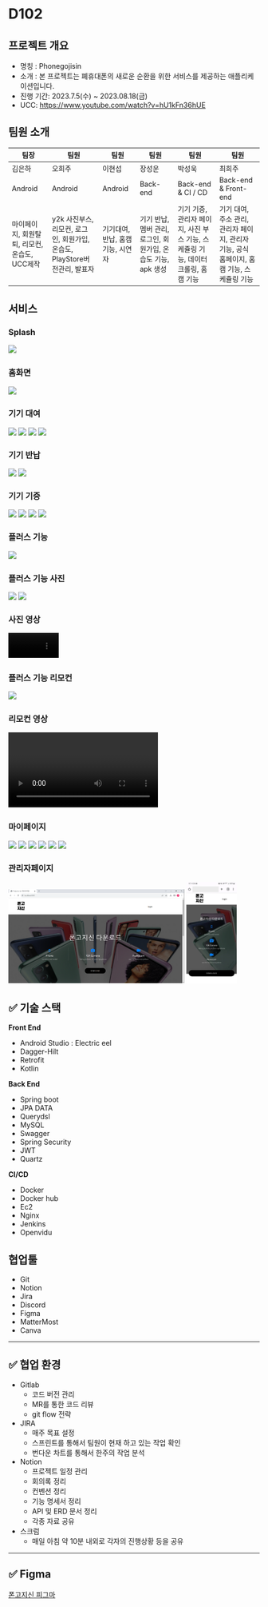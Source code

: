 # D102
## 프로젝트 개요

- 명칭 : Phonegojisin
- 소개 : 본 프로젝트는 폐휴대폰의 새로운 순환을 위한 서비스를 제공하는 애플리케이션입니다.
- 진행 기간: 2023.7.5(수) ~ 2023.08.18(금)
- UCC: https://www.youtube.com/watch?v=hU1kFn36hUE

## 팀원 소개

| 팀장 | 팀원 | 팀원 | 팀원 | 팀원 | 팀원 |
| --- | --- | --- | --- | --- | --- |
| 김은하 | 오희주 | 이현섭 | 장성운 | 박성욱 | 최희주 |
| Android | Android | Android | Back-end | Back-end & CI / CD | Back-end & Front-end |
| 마이페이지, 회원탈퇴, 리모컨, 온습도, UCC제작 | y2k 사진부스, 리모컨, 로그인, 회원가입, 온습도, PlayStore버전관리, 발표자 |기기대여, 반납, 홈캠 기능, 시연자 | 기기 반납, 멤버 관리, 로그인, 회원가입, 온습도 기능, apk 생성 | 기기 기증, 관리자 페이지, 사진 부스 기능, 스케쥴링 기능, 데이터 크롤링, 홈캠 기능 | 기기 대여, 주소 관리, 관리자 페이지, 관리자 기능, 공식 홈페이지, 홈캠 기능, 스케쥴링 기능 |
 
## 서비스

### Splash
<img src="https://github.com/leehandsub/phonegojisin/assets/35682233/4da7ff30-f08f-4e2e-97c0-cf3061a2570b" width="20%">

### 홈화면
<img src="https://github.com/leehandsub/phonegojisin/assets/35682233/6dfdef17-59fe-4623-91fe-1958c2d3fee9" width="20%">

### 기기 대여
<img src="https://github.com/leehandsub/phonegojisin/assets/35682233/786f3c66-ed6c-4dab-af4f-c5100d052405" width="20%">
<img src="https://github.com/leehandsub/phonegojisin/assets/35682233/27892ae1-762c-48e2-9034-8440e86fbbd7" width="20%">
<img src="https://github.com/leehandsub/phonegojisin/assets/35682233/3ca3f651-61d6-458d-9263-6f1ab4612f8b" width="20%">
<img src="https://github.com/leehandsub/phonegojisin/assets/35682233/d04fb3e5-edae-47af-bfae-c11bb8c5e544" width="20%">

### 기기 반납
<img src="https://github.com/leehandsub/phonegojisin/assets/35682233/7aa1cc53-a69a-463f-aae0-d22e1b1f53d2" width="20%">
<img src="https://github.com/leehandsub/phonegojisin/assets/35682233/cd070209-4019-4572-8d2d-d29c8eea2435" width="20%">

### 기기 기증
<img src="https://github.com/leehandsub/phonegojisin/assets/35682233/1b5186d7-2325-4b9d-bf9e-c483f2005b44" width="20%">
<img src="https://github.com/leehandsub/phonegojisin/assets/35682233/bf35da28-46dc-4beb-8557-e61e0e999558" width="20%">
<img src="https://github.com/leehandsub/phonegojisin/assets/35682233/13c924ee-d448-4147-9046-9672d6530a6a" width="20%">
<img src="https://github.com/leehandsub/phonegojisin/assets/35682233/bd667b82-0760-4895-a4df-9051db6ad5f8" width="20%">

### 플러스 기능
<img src="https://github.com/leehandsub/phonegojisin/assets/35682233/a594463d-0a9d-4dc8-a7f2-a8a466b3159f" width="20%">

### 플러스 기능 사진
<img src="https://github.com/leehandsub/phonegojisin/assets/35682233/8315ec1c-c75b-427e-ab36-ce988d8bd54e" width="20%">
<img src="https://github.com/leehandsub/phonegojisin/assets/35682233/0607060f-8bb0-46a7-a3b9-8d238f4245f4" width="20%">

### 사진 영상
<video src="https://github.com/leehandsub/phonegojisin/assets/35682233/74dc6d49-39d4-4bf0-931d-4b10fe5b8ef5" width="20%"></video>

### 플러스 기능 리모컨
<img src="https://github.com/leehandsub/phonegojisin/assets/35682233/2eaa99cc-5860-4fd8-a9bb-b5f711ed1e29" width="20%">

### 리모컨 영상
<video src="https://github.com/leehandsub/phonegojisin/assets/35682233/0741b5bd-7f98-418a-8a83-b364a891c282"></video>

### 마이페이지
<img src="https://github.com/leehandsub/phonegojisin/assets/35682233/d49975f6-7f23-4e01-98a8-5b058e43c229" width="20%">
<img src="https://github.com/leehandsub/phonegojisin/assets/35682233/1fe4dcb4-b7cc-484e-9182-5086e59b75e3" width="20%">
<img src="https://github.com/leehandsub/phonegojisin/assets/35682233/d512ffb7-8361-48b3-9881-c58c4eccfbcd" width="20%">
<img src="https://github.com/leehandsub/phonegojisin/assets/35682233/2c9180b1-686c-4e84-a8f8-d55116da0d96" width="20%">
<img src="https://github.com/leehandsub/phonegojisin/assets/35682233/f869ac41-afbc-4ca4-9fe4-731a775868d1" width="20%">
<img src="https://github.com/leehandsub/phonegojisin/assets/35682233/78ed6a08-3efb-444d-b884-88820d19339f" width="20%">

### 관리자페이지
<img src="https://raw.githubusercontent.com/ChoiJu34/PhoneGoJiSin/choiju/phonesin/src/main/resources/static/images/WebMainPage.PNG?token=GHSAT0AAAAAACKSDWK53HLMRTZKGLTPP4GMZK5LTZA" width="70%">
<img src="https://raw.githubusercontent.com/ChoiJu34/PhoneGoJiSin/choiju/phonesin/src/main/resources/static/images/WebMainPageMobile.PNG?token=GHSAT0AAAAAACKSDWK5EE2Y7Q7YKPATUCOQZK5LTNA" width="20%">



## ✅ 기술 스택

**Front End**

- Android Studio : Electric eel
- Dagger-Hilt
- Retrofit
- Kotlin

**Back End**

- Spring boot
- JPA DATA
- Querydsl
- MySQL
- Swagger
- Spring Security
- JWT
- Quartz

**CI/CD**

- Docker
- Docker hub
- Ec2
- Nginx
- Jenkins
- Openvidu

## 협업툴

- Git
- Notion
- Jira
- Discord
- Figma
- MatterMost
- Canva

---

## ✅ 협업 환경

- Gitlab
    - 코드 버전 관리
    - MR를 통한 코드 리뷰
    - git flow 전략
- JIRA
    - 매주 목표 설정
    - 스프린트를 통해서 팀원이 현재 하고 있는 작업 확인
    - 번다운 차트를 통해서 한주의 작업 분석
- Notion
    - 프로젝트 일정 관리
    - 회의록 정리
    - 컨벤션 정리
    - 기능 명세서 정리
    - API 및 ERD 문서 정리
    - 각종 자료 공유
- 스크럼
    - 매일 아침 약 10분 내외로 각자의 진행상황 등을 공유

---

## ✅ Figma

[폰고지신 피그마](https://www.figma.com/file/CENINbPrMLGZ6o2EdWEITj/D102?type=design&node-id=120-230&mode=design&t=EH9dzT9dMTsRUMHE-0)
